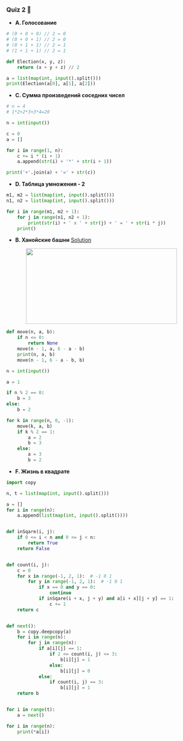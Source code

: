 ### Quiz 2 :thought_balloon:


* __A. Голосование__

```python
# (0 + 0 + 0) // 2 = 0
# (0 + 0 + 1) // 2 = 0
# (0 + 1 + 1) // 2 = 1
# (1 + 1 + 1) // 2 = 1

def Election(x, y, z):
    return (x + y + z) // 2

a = list(map(int, input().split()))
print(Election(a[0], a[1], a[2]))

```

* __C. Сумма произведений соседних чисел__

```python
# n = 4
# 1*2+2*3+3*4=20

n = int(input())

c = 0
a = []

for i in range(1, n):
    c += i * (i + 1)
    a.append(str(i) + '*' + str(i + 1))

print('+'.join(a) + '=' + str(c))


 ```
* __D. Таблица умножения - 2__
```python
m1, m2 = list(map(int, input().split()))
n1, n2 = list(map(int, input().split()))

for i in range(m1, m2 + 1):
    for j in range(n1, n2 + 1):
        print(str(i) + ' x ' + str(j) + ' = ' + str(i * j))
    print()
```

* __B. Ханойские башни__ [Solution](https://www.youtube.com/watch?v=rFuQCd4RvI0)
<p align="center">
  <img width="400" height="200" src="http://alexandrsoldatkin.com/c-hanoi-tower/images/towershanoi.jpg">
</p>

```python
def move(n, a, b):
    if n <= 0:
        return None
    move(n - 1, a, 6 - a - b)
    print(n, a, b)
    move(n - 1, 6 - a - b, b)

n = int(input())

a = 1

if n % 2 == 0:
    b = 3
else:
    b = 2

for k in range(n, 0, -1):
    move(k, a, b)
    if k % 2 == 1:
        a = 2
        b = 3
    else:
        a = 3
        b = 2
```
* __F. Жизнь в квадрате__

```python
import copy

n, t = list(map(int, input().split()))

a = []
for i in range(n):
    a.append(list(map(int, input().split())))


def inSqare(i, j):
    if 0 <= i < n and 0 <= j < n:
        return True
    return False


def count(i, j):
    c = 0
    for x in range(-1, 2, 1):  # -1 0 1
        for y in range(-1, 2, 1):  # -1 0 1
            if x == 0 and y == 0:
                continue
            if inSqare(i + x, j + y) and a[i + x][j + y] == 1:
                c += 1
    return c


def next():
    b = copy.deepcopy(a)
    for i in range(n):
        for j in range(n):
            if a[i][j] == 1:
                if 2 <= count(i, j) <= 3:
                    b[i][j] = 1
                else:
                    b[i][j] = 0
            else:
                if count(i, j) == 3:
                    b[i][j] = 1
    return b


for i in range(t):
    a = next()

for i in range(n):
    print(*a[i])
```
